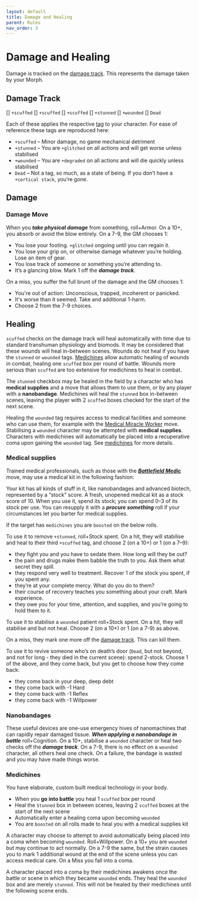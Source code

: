 ```yaml
---
layout: default
title: Damage and Healing
parent: Rules
nav_order: 3
---
```


# Damage and Healing

Damage is tracked on the [damage track](#damage-track). This represents the damage taken by your Morph.

## Damage Track

\[\] `+scuffed`
\[\] `+scuffed`
\[\] `+scuffed`
\[\] `+stunned`
\[\] `+wounded`
\[\] `Dead`

Each of these applies the respective [tag](/content/tags/damageTrauma.html) to your character. For ease of reference these tags are reproduced here:

- `+scuffed` – Minor damage, no game mechanical detriment
- `+stunned` – You are `+glitched` on all actions and will get worse unless stabilised
- `+wounded` – You are `+degraded` on all actions and will die quickly unless stabilised
- `Dead` – Not a tag, so much, as a state of being. If you don’t have a `+cortical stack`, you’re gone.

## Damage

### Damage Move

When you **_take physical damage_** from something, roll+Armor. On a 10+, you absorb or avoid the blow entirely. On a 7-9, the GM chooses 1:

- You lose your footing. `+glitched` ongoing until you can regain it.
- You lose your grip on, or otherwise damage whatever you’re holding. Lose an item of gear.
- You lose track of someone or something you’re attending to.
- It’s a glancing blow. Mark 1 off the **_damage track_**.

On a miss, you suffer the full brunt of the damage and the GM chooses 1:

- You're out of action: Unconscious, trapped, incoherent or panicked.
- It's worse than it seemed. Take and additional 1-harm.
- Choose 2 from the 7-9 choices.

## Healing

`scuffed` checks on the damage track will heal automatically with time due to standard transhuman physiology and biomods. It may be considered that these wounds will heal in-between scenes. Wounds do not heal if you have the `stunned` or `wounded` tags. [Medichines](medichines) allow automatic healing of wounds in combat, healing one `scuffed` box per round of battle. Wounds more serious than `scuffed` are too extensive for medichines to heal in combat.

The `stunned` checkbox may be healed in the field by a character who has **medical supplies** and a move that allows them to use them, or by any player with a **nanobandage**. Medichines will heal the `stunned` box in-between scenes, leaving the player with 2 `scuffed` boxes checked for the start of the next scene.

Healing the `wounded` tag requires access to medical facilities and someone who can use them, for example with the [Medical Miracle Worker](/content/moves/tech#Medical) move. Stabilising a `wounded` character may be attempted with **medical supplies**. Characters with medichines will automatically be placed into a recuperative coma upon gaining the `wounded` tag. See [medichines](#medichines) for more details.

### Medical supplies

Trained medical professionals, such as those with the **_[Battlefield Medic](/content/moves/combat#Medic)_** move, may use a medical kit in the following fashion:

Your kit has all kinds of stuff in it, like nanobandages and advanced biotech, represented by a “stock” score. A fresh, unopened medical kit as a stock score of 10. When you use it, spend its stock; you can spend 0–3 of its stock per use. You can resupply it with a **_procure something_** roll if your circumstances let you barter for medical supplies.

If the target has `medichines` you are `boosted` on the below rolls.

To use it to remove `+stunned`, roll+Stock spent. On a hit, they will stabilise and heal to their third `+scuffed` tag, and choose 2 (on a 10+) or 1 (on a 7–9):

- they fight you and you have to sedate them. How long will they be out?
- the pain and drugs make them babble the truth to you. Ask them what secret they spill.
- they respond very well to treatment. Recover 1 of the stock you spent, if you spent any.
- they’re at your complete mercy. What do you do to them?
- their course of recovery teaches you something about your craft. Mark experience.
- they owe you for your time, attention, and supplies, and you’re going to hold them to it.

To use it to stabilise a `wounded` patient roll+Stock spent. On a hit, they will stabilise and but not heal. Choose 2 (on a 10+) or 1 (on a 7-9) as above.

On a miss, they mark one more off the [damage track](#damage-track). This can kill them.

To use it to revive someone who’s on death’s door (`Dead`, but not beyond, and not for long - they died in the current scene): spend 2-stock. Choose 1 of the above, and they come back, but you get to choose how they come back:

- they come back in your deep, deep debt
- they come back with -1 Hard
- they come back with -1 Reflex
- they come back with -1 Willpower

### Nanobandages

These useful devices are one-use emergency hives of nanomachines that can rapidly repair damaged tissue. **_When applying a nanobandage in battle_** roll+Cognition. On a 10+, stabilise a `wounded` character or heal two checks off the **_damage track_**. On a 7-9, there is no effect on a `wounded` character, all others heal one check. On a failure, the bandage is wasted and you may have made things worse.

### Medichines

You have elaborate, custom built medical technology in your body.

- When you **go into battle** you heal 1 `scuffed` box per round
- Heal the `Stunned` box in between scenes, leaving 2 `scuffed` boxes at the start of the next scene
- Automatically enter a healing coma upon becoming `wounded`
- You are `boosted` on all rolls made to heal you with a medical supplies kit

A character may choose to attempt to avoid automatically being placed into a coma when becoming `wounded`. Roll+Willpower. On a 10+ you are `wounded` but may continue to act normally. On a 7-9 the same, but the strain causes you to mark 1 additional wound at the end of the scene unless you can access medical care. On a Miss you fall into a coma.

A character placed into a coma by their medichines awakens once the battle or scene in which they became `wounded` ends. They heal the `wounded` box and are merely `stunned`. This will not be healed by their medichines until the following scene ends.
